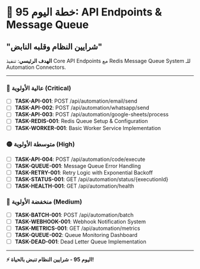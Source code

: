 # 🚀 خطة اليوم 95: API Endpoints & Message Queue
## "شرايين النظام وقلبه النابض"

**الهدف الرئيسي**: تنفيذ Core API Endpoints مع Redis Message Queue System للـ Automation Connectors.

---

### 🔴 عالية الأولوية (Critical)
- [ ] **TASK-API-001**: POST /api/automation/email/send
- [ ] **TASK-API-002**: POST /api/automation/whatsapp/send
- [ ] **TASK-API-003**: POST /api/automation/google-sheets/process
- [ ] **TASK-REDIS-001**: Redis Queue Setup & Configuration
- [ ] **TASK-WORKER-001**: Basic Worker Service Implementation

### 🟡 متوسطة الأولوية (High)
- [ ] **TASK-API-004**: POST /api/automation/code/execute
- [ ] **TASK-QUEUE-001**: Message Queue Error Handling
- [ ] **TASK-RETRY-001**: Retry Logic with Exponential Backoff
- [ ] **TASK-STATUS-001**: GET /api/automation/status/{executionId}
- [ ] **TASK-HEALTH-001**: GET /api/automation/health

### 🔵 منخفضة الأولوية (Medium)
- [ ] **TASK-BATCH-001**: POST /api/automation/batch
- [ ] **TASK-WEBHOOK-001**: Webhook Notification System
- [ ] **TASK-METRICS-001**: GET /api/automation/metrics
- [ ] **TASK-QUEUE-002**: Queue Monitoring Dashboard
- [ ] **TASK-DEAD-001**: Dead Letter Queue Implementation

---

**⚡ اليوم 95 - شرايين النظام تنبض بالحياة!**
